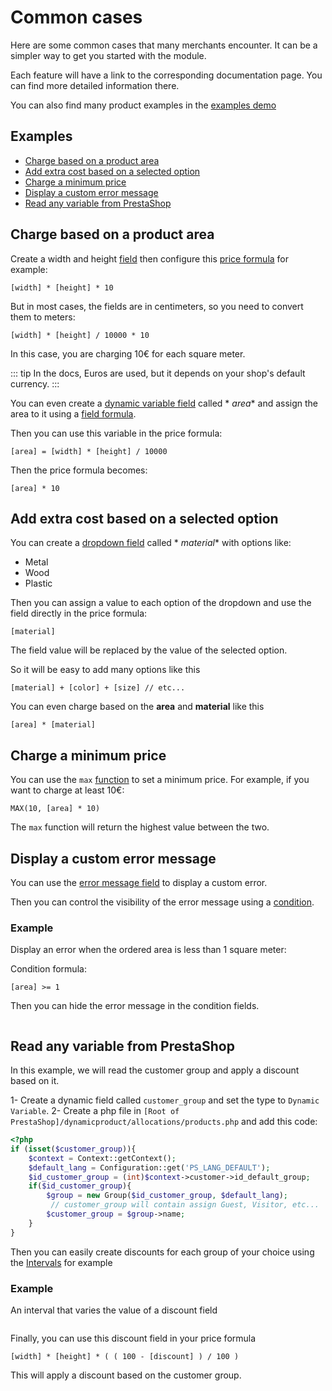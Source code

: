 # Common cases

Here are some common cases that many merchants encounter. It can be a simpler way to get you started with the module.

Each feature will have a link to the corresponding documentation page. You can find more detailed information there.

You can also find many product examples in the [examples demo](https://dynamic-front.prestalife.net/)

## Examples

- [Charge based on a product area](#charge-based-on-a-product-area)
- [Add extra cost based on a selected option](#add-extra-cost-based-on-a-selected-option)
- [Charge a minimum price](#charge-a-minimum-price)
- [Display a custom error message](#display-a-custom-error-message)
- [Read any variable from PrestaShop](#read-any-variable-from-prestashop)

## Charge based on a product area

Create a width and height [field](/dynamicproduct/product-config/07-fields.md) then configure
this [price formula](/dynamicproduct/product-config/08-formulas.md) for example:

```xls
[width] * [height] * 10
```

But in most cases, the fields are in centimeters, so you need to convert them to meters:

```xls
[width] * [height] / 10000 * 10
```

In this case, you are charging 10€ for each square meter.

::: tip
In the docs, Euros are used, but it depends on your shop's default currency.
:::

You can even create a [dynamic variable field](/dynamicproduct/product-config/07-fields.md#dynamic-variable) called *
*area** and assign the area to it using a [field formula](/dynamicproduct/product-config/10-field-formulas.md).

Then you can use this variable in the price formula:

```xls
[area] = [width] * [height] / 10000
```

Then the price formula becomes:

```xls
[area] * 10
```

## Add extra cost based on a selected option

You can create a [dropdown field](/dynamicproduct/product-config/07-fields.md#dropdown) called *
*material** with
options like:

- Metal
- Wood
- Plastic

Then you can assign a value to each option of the dropdown and use the field directly in the price formula:

```xls
[material]
```

The field value will be replaced by the value of the selected option.

So it will be easy to add many options like this

```xls
[material] + [color] + [size] // etc...
```

You can even charge based on the **area** and **material** like this

```xls
[area] * [material]
```

## Charge a minimum price

You can use the `max` [function](/dynamicproduct/15-formula-functions.md#max) to set a minimum price. For example, if
you want to charge at least 10€:

```xls
MAX(10, [area] * 10)
```

The `max` function will return the highest value between the two.

## Display a custom error message

You can use the [error message field](/dynamicproduct/product-config/07-fields.md#error-message) to display a custom
error.

Then you can control the visibility of the error message using
a [condition](/dynamicproduct/product-config/09-conditions.md).

### Example

Display an error when the ordered area is less than 1 square meter:

Condition formula:

```xls
[area] >= 1
```

Then you can hide the error message in the condition fields.

<img srcset="/dynamicproduct/images/error-message-condition.jpg 2x" class="border">

## Read any variable from PrestaShop

In this example, we will read the customer group and apply a discount based on it.

1- Create a dynamic field called `customer_group` and set the type to `Dynamic Variable`.
2- Create a php file in `[Root of PrestaShop]/dynamicproduct/allocations/products.php` and add this code:

```php
<?php
if (isset($customer_group)){
    $context = Context::getContext();
    $default_lang = Configuration::get('PS_LANG_DEFAULT');
    $id_customer_group = (int)$context->customer->id_default_group;
    if($id_customer_group){
        $group = new Group($id_customer_group, $default_lang);
         // customer_group will contain assign Guest, Visitor, etc...
        $customer_group = $group->name;
    }
}
```

Then you can easily create discounts for each group of your choice using the [Intervals](/dynamicproduct/product-config/12-intervals.md) for example

### Example

An interval that varies the value of a discount field

<img srcset="/dynamicproduct/images/customer-groups-interval.png 2x" class="border">

Finally, you can use this discount field in your price formula

```xls
[width] * [height] * ( ( 100 - [discount] ) / 100 )
```

This will apply a discount based on the customer group.

<img srcset="/dynamicproduct/images/customer-group-discount.png 2x" class="border">
